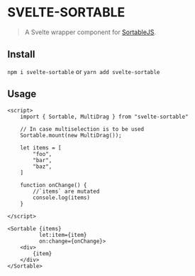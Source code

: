 # SVELTE-SORTABLE

>A Svelte wrapper component for [SortableJS](https://sortablejs.github.io/Sortable/).

## Install
`npm i svelte-sortable` or `yarn add svelte-sortable`

## Usage
```sveltehtml
<script>
    import { Sortable, MultiDrag } from "svelte-sortable"

    // In case multiselection is to be used 
    Sortable.mount(new MultiDrag());

    let items = [
        "foo",
        "bar",
        "baz",
    ]

    function onChange() {
        //`items` are mutated
        console.log(items)
    }

</script>

<Sortable {items}
          let:item={item}
          on:change={onChange}>
    <div>
        {item}
    </div>
</Sortable>
```
